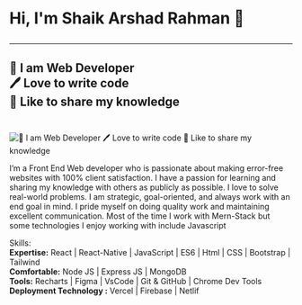 # Hi, I'm Shaik Arshad Rahman 👋 <hr></hr>
## 👑 I am Web Developer <br> 🖊️ Love to write code <br> 🎤 Like to share my knowledge <br> <br>
![👑 I am Web Developer <br> 🖊️ Love to write code <br> 🎤 Like to share my knowledge <br> <br>](https://images.pexels.com/photos/2004161/pexels-photo-2004161.jpeg?auto=compress&cs=tinysrgb&w=1260&h=750&dpr=1;)

I’m a Front End Web developer who is passionate about making error-free websites with 100% client satisfaction. I have a passion for learning and sharing my knowledge with others as publicly as possible. I love to solve real-world problems. I am strategic, goal-oriented, and always work with an end goal in mind. I pride myself on doing quality work and maintaining excellent communication. Most of the time I work with Mern-Stack but some technologies I enjoy working with include Javascript 

Skills: <br>**Expertise:** React | React-Native | JavaScript | ES6 | Html | CSS | Bootstrap | Tailwind <br> **Comfortable:** Node JS | Express JS | MongoDB <br>**Tools:** Recharts | Figma | VsCode | Git & GitHub | Chrome Dev Tools <br>**Deployment Technology :** Vercel | Firebase | Netlif






